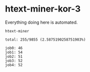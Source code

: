 # htext-miner-kor-3

Everything doing here is automated.

```
htext-miner

total: 255/9855 (2.5875190258751903%)

job0: 46
job1: 54
job2: 51
job3: 52
job4: 52
```
